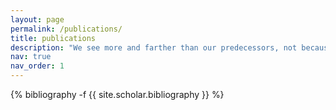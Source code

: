 ```yaml
---
layout: page
permalink: /publications/
title: publications
description: "We see more and farther than our predecessors, not because we have keener vision or greater height, but because we are lifted up and borne aloft on their gigantic stature."
nav: true
nav_order: 1
---
```

<!-- _pages/publications.md -->
<div class="publications">

{% bibliography -f {{ site.scholar.bibliography }} %}

</div>
